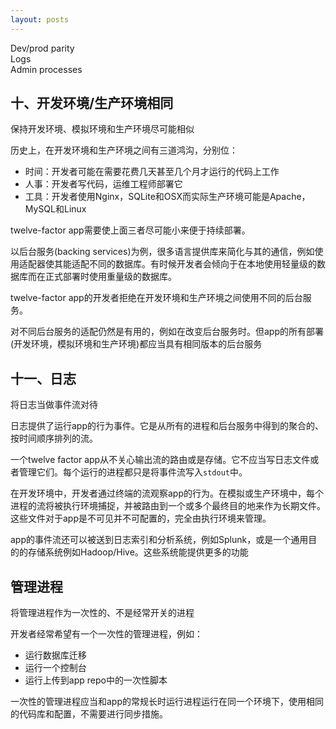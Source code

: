 ```yaml
---
layout: posts
---
```

Dev/prod parity  
Logs  
Admin processes


## 十、开发环境/生产环境相同
保持开发环境、模拟环境和生产环境尽可能相似  

历史上，在开发环境和生产环境之间有三道鸿沟，分别位：  
* 时间：开发者可能在需要花费几天甚至几个月才运行的代码上工作  
* 人事：开发者写代码，运维工程师部署它  
* 工具：开发者使用Nginx，SQLite和OSX而实际生产环境可能是Apache，MySQL和Linux  

twelve-factor app需要使上面三者尽可能小来便于持续部署。  

以后台服务(backing services)为例，很多语言提供库来简化与其的通信，例如使用适配器使其能适配不同的数据库。有时候开发者会倾向于在本地使用轻量级的数据库而在正式部署时使用重量级的数据库。  

twelve-factor app的开发者拒绝在开发环境和生产环境之间使用不同的后台服务。  

对不同后台服务的适配仍然是有用的，例如在改变后台服务时。但app的所有部署(开发环境，模拟环境和生产环境)都应当具有相同版本的后台服务  

## 十一、日志
将日志当做事件流对待  

日志提供了运行app的行为事件。它是从所有的进程和后台服务中得到的聚合的、按时间顺序排列的流。  

一个twelve factor app从不关心输出流的路由或是存储。它不应当写日志文件或者管理它们。每个运行的进程都只是将事件流写入`stdout`中。  

在开发环境中，开发者通过终端的流观察app的行为。在模拟或生产环境中，每个进程的流将被执行环境捕捉，并被路由到一个或多个最终目的地来作为长期文件。这些文件对于app是不可见并不可配置的，完全由执行环境来管理。  

app的事件流还可以被送到日志索引和分析系统，例如Splunk，或是一个通用目的的存储系统例如Hadoop/Hive。这些系统能提供更多的功能  

## 管理进程
将管理进程作为一次性的、不是经常开关的进程  

开发者经常希望有一个一次性的管理进程，例如：  
* 运行数据库迁移  
* 运行一个控制台  
* 运行上传到app repo中的一次性脚本  

一次性的管理进程应当和app的常规长时运行进程运行在同一个环境下，使用相同的代码库和配置，不需要进行同步措施。  


